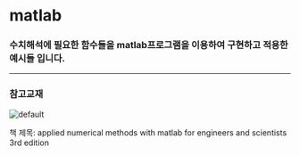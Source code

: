 # matlab

### 수치해석에 필요한 함수들을 matlab프로그램을 이용하여 구현하고 적용한 예시들 입니다.

* * * 
### 참고교재


![default](https://user-images.githubusercontent.com/44973398/48881252-a30e7800-ee57-11e8-9121-26b223353294.PNG)


책 제목: applied numerical methods with matlab for engineers and scientists 3rd edition

